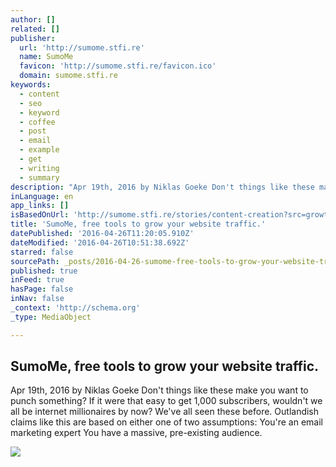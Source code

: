 ```yaml
---
author: []
related: []
publisher:
  url: 'http://sumome.stfi.re'
  name: SumoMe
  favicon: 'http://sumome.stfi.re/favicon.ico'
  domain: sumome.stfi.re
keywords:
  - content
  - seo
  - keyword
  - coffee
  - post
  - email
  - example
  - get
  - writing
  - summary
description: "Apr 19th, 2016 by Niklas Goeke Don't things like these make you want to punch something? If it were that easy to get 1,000 subscribers, wouldn't we all be internet millionaires by now? We've all seen these before. Outlandish claims like this are based on either one of two assumptions: You're an email marketing expert You have a massive, pre-existing audience."
inLanguage: en
app_links: []
isBasedOnUrl: 'http://sumome.stfi.re/stories/content-creation?src=growthhackers-https://sumome.com/stories/content-creation&sf=worpnb'
title: 'SumoMe, free tools to grow your website traffic.'
datePublished: '2016-04-26T11:20:05.910Z'
dateModified: '2016-04-26T10:51:38.692Z'
starred: false
sourcePath: _posts/2016-04-26-sumome-free-tools-to-grow-your-website-traffic.md
published: true
inFeed: true
hasPage: false
inNav: false
_context: 'http://schema.org'
_type: MediaObject

---
```

<article style=""><h1>SumoMe, free tools to grow your website traffic.</h1><p>Apr 19th, 2016 by Niklas Goeke Don't things like these make you want to punch something? If it were that easy to get 1,000 subscribers, wouldn't we all be internet millionaires by now? We've all seen these before. Outlandish claims like this are based on either one of two assumptions: You're an email marketing expert You have a massive, pre-existing audience.</p><img src="https://sumome-media.s3.amazonaws.com/storyimages/823974a3-1330-4e28-b531-96b98ab0bd5e" /></article>